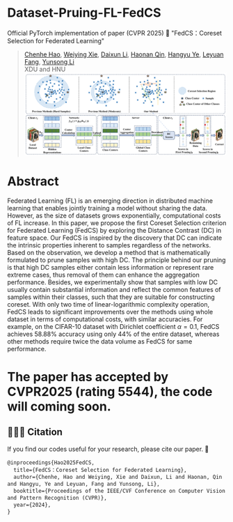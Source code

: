 # Dataset-Pruing-FL-FedCS
Official PyTorch implementation of paper (CVPR 2025) 🤩
"FedCS：Coreset Selection for Federated Learning" 
>[Chenhe Hao](https://github.com/xrosssaber12306), [Weiying Xie](https://scholar.google.com/citations?user=y0ha5lMAAAAJ&hl=zh-CN), [Daixun Li](https://scholar.google.cz/citations?user=gaiP4-IAAAAJ&hl=zh-CN&oi=ao), [Haonan Qin](https://scholar.google.cz/citations?hl=zh-CN&user=ePGTHqkAAAAJ), [Hangyu Ye](https://github.com/Yehangyu-XD), [Leyuan Fang](https://scholar.google.cz/citations?user=Gfa4nasAAAAJ&hl=zh-CN&oi=ao), [Yunsong Li](https://ieeexplore.ieee.org/author/37292407800)<br>
>XDU and HNU
![image](https://github.com/xrosssaber12306/Dataset-Pruing-FL-FedCS/blob/main/imgs/Framework.png)
# Abstract
Federated Learning (FL) is an emerging direction in distributed machine learning that enables jointly training a model without sharing the data. However, as the size of datasets grows exponentially, computational costs of FL increase. In this paper, we propose the first Coreset Selection criterion for Federated Learning (FedCS) by exploring the Distance Contrast (DC) in feature space. Our FedCS is inspired by the discovery that DC can indicate the intrinsic properties inherent to samples regardless of the networks. Based on the observation, we develop a method that is mathematically formulated to prune samples with high DC. The principle behind our pruning is that high DC samples either contain less information or represent rare extreme cases, thus removal of them can enhance the aggregation performance. Besides, we experimentally show that samples with low DC usually contain substantial information and reflect the common features of samples within their classes, such that they are suitable for constructing coreset. With only two time of linear-logarithmic complexity operation, FedCS leads to significant improvements over the methods using whole dataset in terms of computational costs, with similar accuracies. For example, on the CIFAR-10 dataset with Dirichlet coefficient $\alpha=0.1$, FedCS achieves 58.88\% accuracy using only 44\% of the entire dataset, whereas other methods require twice the data volume as FedCS for same performance.
# The paper has accepted by CVPR2025 (rating 5544), the code will coming soon.  
## 🙋🏻‍♀️ Citation

If you find our codes useful for your research, please cite our paper. 🤭

```
@inproceedings{Hao2025FedCS,
  title={FedCS：Coreset Selection for Federated Learning},
  author={Chenhe, Hao and Weiying, Xie and Daixun, Li and Haonan, Qin and Hangyu, Ye and Leyuan, Fang and Yunsong, Li},
  booktitle={Proceedings of the IEEE/CVF Conference on Computer Vision and Pattern Recognition (CVPR)},
  year={2024},
}
```
